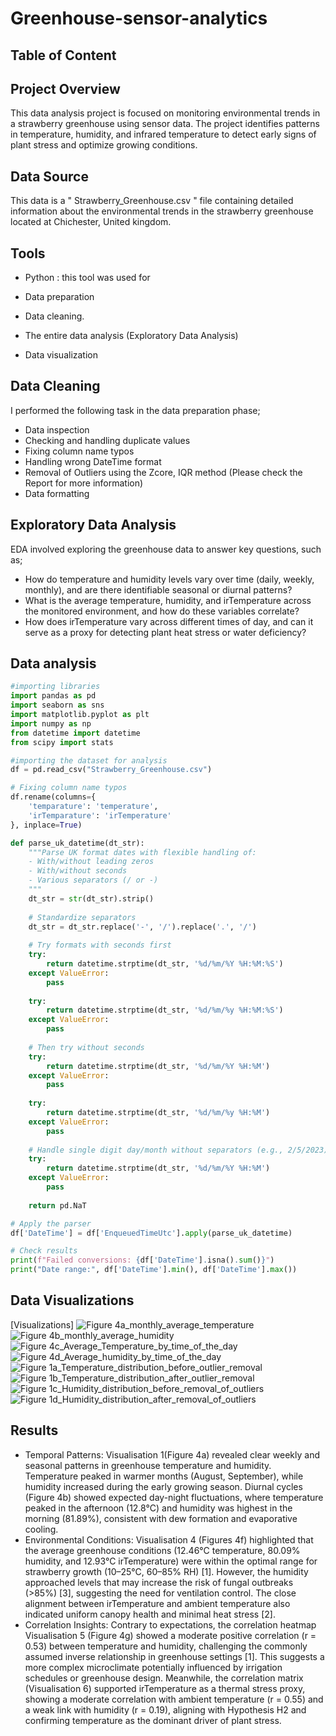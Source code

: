 # Greenhouse-sensor-analytics

## Table of Content

## Project Overview
This data analysis project is focused on monitoring environmental trends in a strawberry greenhouse using sensor data. The project identifies patterns in temperature, humidity, and infrared temperature to detect early signs of plant stress and optimize growing conditions.

## Data Source
This data is a " Strawberry_Greenhouse.csv " file containing detailed information about the environmental trends in the strawberry greenhouse located at Chichester, United kingdom.

## Tools
- Python : this tool was used for

 - Data preparation
 - Data cleaning.    
 - The entire data analysis (Exploratory Data Analysis)   
 - Data visualization

 ## Data Cleaning
I performed the following task in the data preparation phase;

 - Data inspection
 - Checking and handling duplicate values
 - Fixing column name typos
 - Handling wrong DateTime format
 - Removal of Outliers using the Zcore, IQR method (Please check the Report for more information)
 - Data formatting

## Exploratory Data Analysis
EDA involved exploring the greenhouse data to answer key questions, such as;
- How do temperature and humidity levels vary over time (daily, weekly, monthly), and are there identifiable seasonal or diurnal patterns?
- What is the average temperature, humidity, and irTemperature across the monitored environment, and how do these variables correlate?
- How does irTemperature vary across different times of day, and can it serve as a proxy for detecting plant heat stress or water deficiency?

## Data analysis 

``` Python
#importing libraries
import pandas as pd
import seaborn as sns
import matplotlib.pyplot as plt
import numpy as np
from datetime import datetime
from scipy import stats

#importing the dataset for analysis
df = pd.read_csv("Strawberry_Greenhouse.csv")

# Fixing column name typos
df.rename(columns={
    'temparature': 'temperature',
    'irTemparature': 'irTemperature'
}, inplace=True)

def parse_uk_datetime(dt_str):
    """Parse UK format dates with flexible handling of:
    - With/without leading zeros
    - With/without seconds
    - Various separators (/ or -)
    """
    dt_str = str(dt_str).strip()
    
    # Standardize separators
    dt_str = dt_str.replace('-', '/').replace('.', '/')
    
    # Try formats with seconds first
    try:
        return datetime.strptime(dt_str, '%d/%m/%Y %H:%M:%S')
    except ValueError:
        pass
    
    try:
        return datetime.strptime(dt_str, '%d/%m/%y %H:%M:%S')
    except ValueError:
        pass
    
    # Then try without seconds
    try:
        return datetime.strptime(dt_str, '%d/%m/%Y %H:%M')
    except ValueError:
        pass
    
    try:
        return datetime.strptime(dt_str, '%d/%m/%y %H:%M')
    except ValueError:
        pass
    
    # Handle single digit day/month without separators (e.g., 2/5/2023)
    try:
        return datetime.strptime(dt_str, '%d/%m/%Y %H:%M')
    except ValueError:
        pass
    
    return pd.NaT

# Apply the parser
df['DateTime'] = df['EnqueuedTimeUtc'].apply(parse_uk_datetime)

# Check results
print(f"Failed conversions: {df['DateTime'].isna().sum()}")
print("Date range:", df['DateTime'].min(), df['DateTime'].max())

```

## Data Visualizations
[Visualizations]
![Figure 4a_monthly_average_temperature](https://github.com/user-attachments/assets/146542b6-8e98-4ba4-a73d-d9fcb1df0c8c)
![Figure 4b_monthly_average_humidity](https://github.com/user-attachments/assets/4647023a-1208-49cf-a072-01ba9d97ed46)
![Figure 4c_Average_Temperature_by_time_of_the_day](https://github.com/user-attachments/assets/7706b47c-de90-42a1-9cf2-cb7b2d9ab90d)
![Figure 4d_Average_humidity_by_time_of_the_day](https://github.com/user-attachments/assets/d155fbdc-8bb2-45cd-8af5-e697df87b20a)
![Figure 1a_Temperature_distribution_before_outlier_removal](https://github.com/user-attachments/assets/dbb272af-aeca-4f28-b845-ec795faa2d27)
![Figure 1b_Temperature_distribution_after_outlier_removal](https://github.com/user-attachments/assets/456fa867-d412-4dd6-83c7-b59c4e37febb)
![Figure 1c_Humidity_distribution_before_removal_of_outliers](https://github.com/user-attachments/assets/1ba08a15-a9b9-49d7-b177-b66fba057cb7)
![Figure 1d_Humidity_distribution_after_removal_of_outliers](https://github.com/user-attachments/assets/b02d0064-6d4a-4cfb-b07e-971ccc9e9866)




## Results
- Temporal Patterns:
Visualisation 1(Figure 4a) revealed clear weekly and seasonal patterns in greenhouse temperature and humidity. Temperature peaked in warmer months (August, September), while humidity increased during the early growing season. Diurnal cycles (Figure 4b) showed expected day-night fluctuations, where temperature peaked in the afternoon (12.8°C) and humidity was highest in the morning (81.89%), consistent with dew formation and evaporative cooling.
- Environmental Conditions:
Visualisation 4 (Figures 4f) highlighted that the average greenhouse conditions (12.46°C temperature, 80.09% humidity, and 12.93°C irTemperature) were within the optimal range for strawberry growth (10–25°C, 60–85% RH) [1]. However, the humidity approached levels that may increase the risk of fungal outbreaks (>85%) [3], suggesting the need for ventilation control. The close alignment between irTemperature and ambient temperature also indicated uniform canopy health and minimal heat stress [2].
- Correlation Insights:
Contrary to expectations, the correlation heatmap Visualisation 5 (Figure 4g) showed a moderate positive correlation (r = 0.53) between temperature and humidity, challenging the commonly assumed inverse relationship in greenhouse settings [1]. This suggests a more complex microclimate potentially influenced by irrigation schedules or greenhouse design. Meanwhile, the correlation matrix (Visualisation 6) supported irTemperature as a thermal stress proxy, showing a moderate correlation with ambient temperature (r = 0.55) and a weak link with humidity (r = 0.19), aligning with Hypothesis H2 and confirming temperature as the dominant driver of plant stress.
